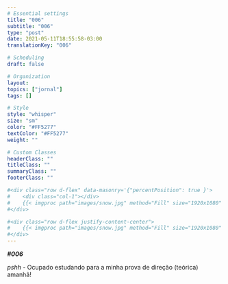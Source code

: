 ```yaml
---
# Essential settings
title: "006"
subtitle: "006"
type: "post"
date: 2021-05-11T18:55:58-03:00
translationKey: "006"

# Scheduling
draft: false

# Organization
layout:
topics: ["jornal"]
tags: []

# Style
style: "whisper"
size: "sm"
color: "#FF5277"
textColor: "#FF5277"
weight: ""

# Custom Classes
headerClass: ""
titleClass: ""
summaryClass: ""
footerClass: ""

#<div class="row d-flex" data-masonry='{"percentPosition": true }'>
#    <div class="col-1"></div>
#    {{< imgproc path="images/snow.jpg" method="Fill" size="1920x1080" col="8" >}}
#</div>

#<div class="row d-flex justify-content-center">
#    {{< imgproc path="images/snow.jpg" method="Fill" size="1920x1080" col="8" >}}
#</div>
---
```


***#006***

*pshh* - Ocupado estudando para a minha prova de direção (teórica) amanhã!